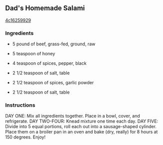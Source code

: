 ## Dad's Homemade Salami

[4c16259929](http://www.food.com/recipe/dads-homemade-salami-251563)

### Ingredients

 - 5 pound of beef, grass-fed, ground, raw

 - 5 teaspoon of honey

 - 4 teaspoon of spices, pepper, black

 - 2 1/2 teaspoon of salt, table

 - 2 1/2 teaspoon of spices, garlic powder

 - 2 1/2 teaspoon of salt, table

### Instructions

DAY ONE: Mix all ingredients together. Place in a bowl, cover, and refrigerate. DAY TWO-FOUR: Knead mixture one time each day. DAY FIVE: Divide into 5 equal portions, roll each out into a sausage-shaped cylinder. Place them on a broiler pan in an oven and bake (dry, really) for 8 hours at 150 degrees. Enjoy!